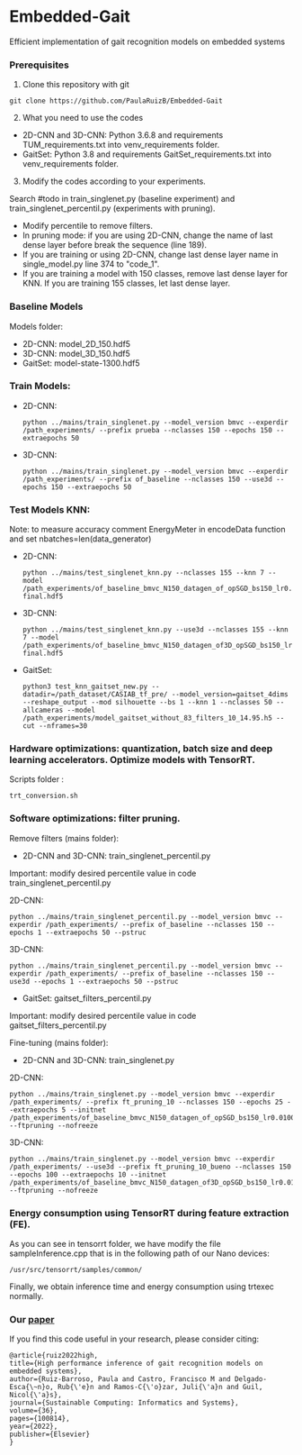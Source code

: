 # Embedded-Gait
 Efficient implementation of gait recognition models on embedded systems
 
### Prerequisites
1. Clone this repository with git
```
git clone https://github.com/PaulaRuizB/Embedded-Gait
```
2. What you need to use the codes 

* 2D-CNN and 3D-CNN: 
Python 3.6.8 and requirements TUM_requirements.txt into venv_requirements folder.
* GaitSet:
Python 3.8 and requirements GaitSet_requirements.txt into venv_requirements folder.

3. Modify the codes according to your experiments. 

 Search #todo in train_singlenet.py (baseline experiment) and train_singlenet_percentil.py (experiments with pruning).

 * Modify percentile to remove filters. 
 * In pruning mode: if you are using 2D-CNN, change the name of last dense layer before break the sequence (line 189).
 * If you are training or using 2D-CNN, change last dense layer name in single_model.py line 374 to "code_1".
 * If you are training a model with 150 classes, remove last dense layer for KNN. If you are training 155 classes, let last dense layer.

### Baseline Models
Models folder:
* 2D-CNN: model_2D_150.hdf5
* 3D-CNN: model_3D_150.hdf5
* GaitSet: model-state-1300.hdf5 
### Train Models:
* 2D-CNN: 

      python ../mains/train_singlenet.py --model_version bmvc --experdir /path_experiments/ --prefix prueba --nclasses 150 --epochs 150 --extraepochs 50

* 3D-CNN:

      python ../mains/train_singlenet.py --model_version bmvc --experdir /path_experiments/ --prefix of_baseline --nclasses 150 --use3d --epochs 150 --extraepochs 50

### Test Models KNN:

Note: to measure accuracy comment EnergyMeter in encodeData function and set nbatches=len(data_generator)

* 2D-CNN: 

      python ../mains/test_singlenet_knn.py --nclasses 155 --knn 7 --model /path_experiments/of_baseline_bmvc_N150_datagen_of_opSGD_bs150_lr0.010000_dr0.40/model-final.hdf5

* 3D-CNN:
    
      python ../mains/test_singlenet_knn.py --use3d --nclasses 155 --knn 7 --model /path_experiments/of_baseline_bmvc_N150_datagen_of3D_opSGD_bs150_lr0.010000_dr0.40/model-final.hdf5

* GaitSet:

      python3 test_knn_gaitset_new.py --datadir=/path_dataset/CASIAB_tf_pre/ --model_version=gaitset_4dims --reshape_output --mod silhouette --bs 1 --knn 1 --nclasses 50 --allcameras --model /path_experiments/model_gaitset_without_83_filters_10_14.95.h5 --cut --nframes=30

### Hardware optimizations: quantization, batch size and deep learning accelerators. Optimize models with TensorRT.
Scripts folder :

    trt_conversion.sh
    
### Software optimizations: filter pruning. 
Remove filters (mains folder):
* 2D-CNN and 3D-CNN: train_singlenet_percentil.py
 
Important: modify desired percentile value in code train_singlenet_percentil.py

2D-CNN:

    python ../mains/train_singlenet_percentil.py --model_version bmvc --experdir /path_experiments/ --prefix of_baseline --nclasses 150 --epochs 1 --extraepochs 50 --pstruc
  
3D-CNN: 

    python ../mains/train_singlenet_percentil.py --model_version bmvc --experdir /path_experiments/ --prefix of_baseline --nclasses 150 --use3d --epochs 1 --extraepochs 50 --pstruc

* GaitSet: gaitset_filters_percentil.py

Important: modify desired percentile value in code gaitset_filters_percentil.py

Fine-tuning (mains folder):
* 2D-CNN and 3D-CNN: train_singlenet.py

2D-CNN:

    python ../mains/train_singlenet.py --model_version bmvc --experdir /path_experiments/ --prefix ft_pruning_10 --nclasses 150 --epochs 25 --extraepochs 5 --initnet /path_experiments/of_baseline_bmvc_N150_datagen_of_opSGD_bs150_lr0.010000_dr0.40/model_without_132_filters_10_27.85.h5 --ftpruning --nofreeze

3D-CNN:

    python ../mains/train_singlenet.py --model_version bmvc --experdir /path_experiments/ --use3d --prefix ft_pruning_10_bueno --nclasses 150 --epochs 100 --extraepochs 10 --initnet /path_experiments/of_baseline_bmvc_N150_datagen_of3D_opSGD_bs150_lr0.010000_dr0.40/model_without_198_filters_10_28.22.h5 --ftpruning --nofreeze

### Energy consumption using TensorRT during feature extraction (FE).

As you can see in tensorrt folder, we have modify the file sampleInference.cpp that is in the following path of our Nano devices:
    
    /usr/src/tensorrt/samples/common/

Finally, we obtain inference time and energy consumption using trtexec normally.

### Our [paper](https://www.sciencedirect.com/science/article/pii/S2210537922001457)

If you find this code useful in your research, please consider citing:

    @article{ruiz2022high,
    title={High performance inference of gait recognition models on embedded systems},
    author={Ruiz-Barroso, Paula and Castro, Francisco M and Delgado-Esca{\~n}o, Rub{\'e}n and Ramos-C{\'o}zar, Juli{\'a}n and Guil, Nicol{\'a}s},
    journal={Sustainable Computing: Informatics and Systems},
    volume={36},
    pages={100814},
    year={2022},
    publisher={Elsevier}
    }
